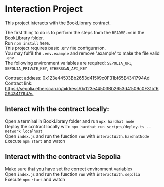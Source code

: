 # Interaction Project

This project interacts with the BookLibrary contract.

The first thing to do is to perform the steps from the `README.md` in the BookLibrary folder.\
Run `npm install` here.\
This project requires basic .env file configuration.\
You may fulfill the `.env.example` and remove '.example' to make the file valid `.env`\
The following environment variables are required:
`SEPOLIA_URL`, `SEPOLIA_PRIVATE_KEY`, `ETHERSCAN_API_KEY`

Contract address: 0x123e44503Bb2653d41509c0F31bf65E4341794Ad
Contract link: https://sepolia.etherscan.io/address/0x123e44503Bb2653d41509c0F31bf65E4341794Ad

## Interact with the contract locally:

Open a terminal in BookLibrary folder and run `npx hardhat node`\
Deploy the contract locally with: `npx hardhat run scripts/deploy.ts --network localhost`\
Open `index.js` and run the function `run` with `interactWith.hardhatNode`\
Execute `npm start` and watch

## Interact with the contract via Sepolia

Make sure that you have set the correct environment variables\
Open `index.js` and run the function `run` with `interactWith.sepolia`\
Execute `npm start` and watch

